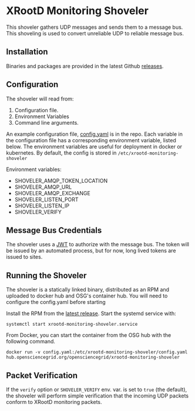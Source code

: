 XRootD Monitoring Shoveler
==========================

This shoveler gathers UDP messages and sends them to a message bus.
This shoveling is used to convert unreliable UDP to reliable message bus.


Installation
------------

Binaries and packages are provided in the latest Github [releases](https://github.com/opensciencegrid/xrootd-monitoring-shoveler/releases).

Configuration
-------------

The shoveler will read from:

1. Configuration file.
2. Environment Variables
3. Command line arguments.

An example configuration file, [config.yaml](config/config.yaml) is in the repo.  Each variable in the configuration file has a corresponding environment variable, listed below.  The environment variables are useful for deployment in docker or kubernetes.  By default, the config is stored in `/etc/xrootd-monitoring-shoveler`

Environment variables:

* SHOVELER_AMQP_TOKEN_LOCATION
* SHOVELER_AMQP_URL
* SHOVELER_AMQP_EXCHANGE
* SHOVELER_LISTEN_PORT
* SHOVELER_LISTEN_IP
* SHOVELER_VERIFY

Message Bus Credentials
-----------------------

The shoveler uses a [JWT](https://jwt.io/) to authorize with the message bus.  The token will be issued by an automated process, but for now, long lived tokens are issued to sites.

Running the Shoveler
--------------------

The shoveler is a statically linked binary, distributed as an RPM and uploaded to docker hub and OSG's container hub. You will need to configure the config.yaml before starting

Install the RPM from the [latest release](https://github.com/opensciencegrid/xrootd-monitoring-shoveler/releases).  Start the systemd service with:

    systemctl start xrootd-monitoring-shoveler.service

From Docker, you can start the container from the OSG hub with the following command.

    docker run -v config.yaml:/etc/xrootd-monitoring-shoveler/config.yaml hub.opensciencegrid.org/opensciencegrid/xrootd-monitoring-shoveler


Packet Verification
-------------------

If the `verify` option or `SHOVELER_VERIFY` env. var. is set to `true` (the default), the shoveler will perform simple verification that the incoming UDP packets conform to XRootD monitoring packets.